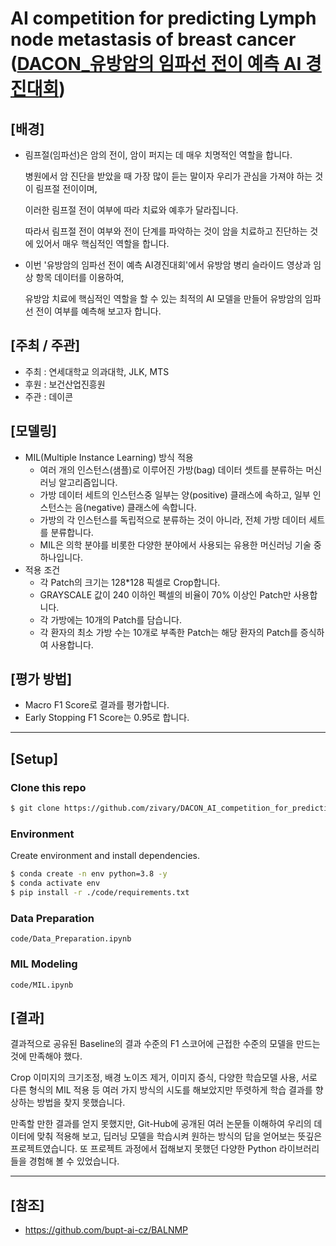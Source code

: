 # AI competition for predicting Lymph node metastasis of breast cancer ([DACON_유방암의 임파선 전이 예측 AI 경진대회](https://dacon.io/competitions/official/236011/overview/description))

## [배경]

- 림프절(임파선)은 암의 전이, 암이 퍼지는 데 매우 치명적인 역할을 합니다.

  병원에서 암 진단을 받았을 때 가장 많이 듣는 말이자 우리가 관심을 가져야 하는 것이 림프절 전이이며, 

  이러한 림프절 전이 여부에 따라 치료와 예후가 달라집니다.

  따라서 림프절 전이 여부와 전이 단계를 파악하는 것이 암을 치료하고 진단하는 것에 있어서 매우 핵심적인 역할을 합니다.

- 이번 '유방암의 임파선 전이 예측 AI경진대회'에서 유방암 병리 슬라이드 영상과 임상 항목 데이터를 이용하여,

  유방암 치료에 핵심적인 역할을 할 수 있는 최적의 AI 모델을 만들어 유방암의 임파선 전이 여부를 예측해 보고자 합니다.

## [주최 / 주관]

- 주최 : 연세대학교 의과대학, JLK, MTS
- 후원 : 보건산업진흥원
- 주관 : 데이콘

## [모델링]

- MIL(Multiple Instance Learning) 방식 적용
  - 여러 개의 인스턴스(샘플)로 이루어진 가방(bag) 데이터 셋트를 분류하는 머신러닝 알고리즘입니다.
  - 가방 데이터 세트의 인스턴스중 일부는 양(positive) 클래스에 속하고, 일부 인스턴스는 음(negative) 클래스에 속합니다.
  - 가방의 각 인스턴스를 독립적으로 분류하는 것이 아니라, 전체 가방 데이터 세트를 분류합니다.
  - MIL은 의학 분야를 비롯한 다양한 분야에서 사용되는 유용한 머신러닝 기술 중 하나입니다.
- 적용 조건
  - 각 Patch의 크기는 128*128 픽셀로 Crop합니다.
  - GRAYSCALE 값이 240 이하인 펙셀의 비율이 70% 이상인 Patch만 사용합니다.
  - 각 가방에는 10개의 Patch를 담습니다.
  - 각 환자의 최소 가방 수는 10개로 부족한 Patch는 해당 환자의 Patch를 증식하여 사용합니다.

## [평가 방법]

- Macro F1 Score로 결과를 평가합니다.
- Early Stopping F1 Score는 0.95로 합니다. 

---

## [Setup]

### Clone this repo

```bash
$ git clone https://github.com/zivary/DACON_AI_competition_for_predicting_Lymph_node_metastasis_of_breast_cancer.git
```

### Environment

Create environment and install dependencies.

```bash
$ conda create -n env python=3.8 -y
$ conda activate env
$ pip install -r ./code/requirements.txt
```

### Data Preparation

```text
code/Data_Preparation.ipynb
```

### MIL Modeling

```text
code/MIL.ipynb
```

## [결과]

결과적으로 공유된 Baseline의 결과 수준의 F1 스코어에 근접한 수준의 모델을 만드는 것에 만족해야 했다.

Crop 이미지의 크기조정, 배경 노이즈 제거, 이미지 증식,  다양한 학습모델 사용, 서로 다른 형식의 MIL 적용 등 여러 가지 방식의 시도를 해보았지만 뚜렷하게 학습 결과를 향상하는 방법을 찾지 못했습니다.

만족할 만한 결과를 얻지 못했지만, Git-Hub에 공개된 여러 논문들 이해하여 우리의 데이터에 맞춰 적용해 보고, 딥러닝 모델을 학습시켜 원하는 방식의 답을 얻어보는 뜻깊은 프로젝트였습니다. 또 프로젝트 과정에서 접해보지 못했던 다양한 Python 라이브러리들을 경험해 볼 수 있었습니다. 

---

## [참조]

- https://github.com/bupt-ai-cz/BALNMP
